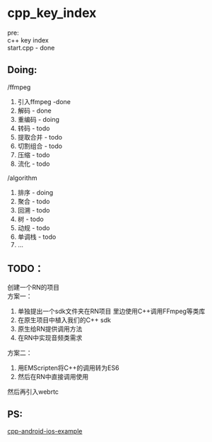 # cpp_key_index
pre:     
c++ key index    
start.cpp - done  

## Doing:
/ffmpeg 
1) 引入ffmpeg -done
2) 解码 - done
3) 重编码 - doing
4) 转码 - todo
5) 提取合并 - todo
6) 切割组合 - todo
7) 压缩 - todo
8) 流化 - todo

/algorithm 
1) 排序 - doing
2) 聚合 - todo
3) 回溯 - todo
4) 树   - todo
5) 动规 - todo
6) 单调栈 - todo
7) ...

## TODO：
创建一个RN的项目     
方案一：

1. 单独提出一个sdk文件夹在RN项目
里边使用C++调用FFmpeg等类库
2. 在原生项目中植入我们的C++ sdk
3. 原生给RN提供调用方法
4. 在RN中实现音频类需求


方案二：    
1. 用EMScripten将C++的调用转为ES6
2. 然后在RN中直接调用使用


然后再引入webrtc


## PS:
[cpp-android-ios-example](https://github.com/canwhite/cpp-android-ios-example)